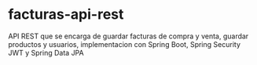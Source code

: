 # facturas-api-rest
API REST que se encarga de guardar facturas de compra y venta, guardar productos y usuarios, implementacion con Spring Boot, Spring Security JWT y Spring Data JPA 
